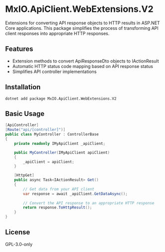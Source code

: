 # MxIO.ApiClient.WebExtensions.V2

Extensions for converting API response objects to HTTP results in ASP.NET Core applications. This package simplifies the process of transforming API client responses into appropriate HTTP responses.

## Features

- Extension methods to convert ApiResponseDto objects to IActionResult
- Automatic HTTP status code mapping based on API response status
- Simplifies API controller implementations

## Installation

```
dotnet add package MxIO.ApiClient.WebExtensions.V2
```

## Basic Usage

```csharp
[ApiController]
[Route("api/[controller]")]
public class MyController : ControllerBase
{
    private readonly IMyApiClient _apiClient;

    public MyController(IMyApiClient apiClient)
    {
        _apiClient = apiClient;
    }

    [HttpGet]
    public async Task<IActionResult> Get()
    {
        // Get data from your API client
        var response = await _apiClient.GetDataAsync();
        
        // Convert the API response to an appropriate HTTP response
        return response.ToHttpResult();
    }
}
```

## License

GPL-3.0-only